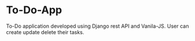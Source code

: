 # To-Do-App

To-Do application developed using Django rest API and Vanila-JS. User can create update delete their tasks.
